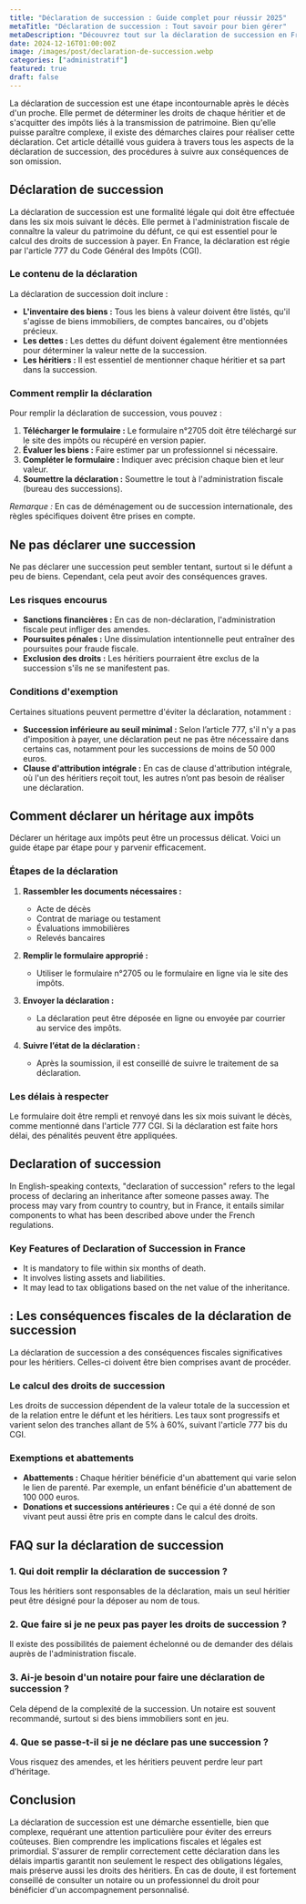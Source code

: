 ```yaml
---
title: "Déclaration de succession : Guide complet pour réussir 2025"
metaTitle: "Déclaration de succession : Tout savoir pour bien gérer"
metaDescription: "Découvrez tout sur la déclaration de succession en France : modalités, enjeux et conseils pratiques."
date: 2024-12-16T01:00:00Z
image: /images/post/declaration-de-succession.webp
categories: ["administratif"]
featured: true
draft: false
---
```


La déclaration de succession est une étape incontournable après le décès d'un proche. Elle permet de déterminer les droits de chaque héritier et de s'acquitter des impôts liés à la transmission de patrimoine. Bien qu'elle puisse paraître complexe, il existe des démarches claires pour réaliser cette déclaration. Cet article détaillé vous guidera à travers tous les aspects de la déclaration de succession, des procédures à suivre aux conséquences de son omission.

## Déclaration de succession

La déclaration de succession est une formalité légale qui doit être effectuée dans les six mois suivant le décès. Elle permet à l'administration fiscale de connaître la valeur du patrimoine du défunt, ce qui est essentiel pour le calcul des droits de succession à payer. En France, la déclaration est régie par l'article 777 du Code Général des Impôts (CGI).

### Le contenu de la déclaration

La déclaration de succession doit inclure :

- **L'inventaire des biens :** Tous les biens à valeur doivent être listés, qu'il s'agisse de biens immobiliers, de comptes bancaires, ou d'objets précieux.
- **Les dettes :** Les dettes du défunt doivent également être mentionnées pour déterminer la valeur nette de la succession.
- **Les héritiers :** Il est essentiel de mentionner chaque héritier et sa part dans la succession.

### Comment remplir la déclaration

Pour remplir la déclaration de succession, vous pouvez :

1. **Télécharger le formulaire :** Le formulaire n°2705 doit être téléchargé sur le site des impôts ou récupéré en version papier.
2. **Évaluer les biens :** Faire estimer par un professionnel si nécessaire.
3. **Compléter le formulaire :** Indiquer avec précision chaque bien et leur valeur.
4. **Soumettre la déclaration :** Soumettre le tout à l'administration fiscale (bureau des successions).

*Remarque :* En cas de déménagement ou de succession internationale, des règles spécifiques doivent être prises en compte.

## Ne pas déclarer une succession

Ne pas déclarer une succession peut sembler tentant, surtout si le défunt a peu de biens. Cependant, cela peut avoir des conséquences graves. 

### Les risques encourus

- **Sanctions financières :** En cas de non-déclaration, l'administration fiscale peut infliger des amendes.
- **Poursuites pénales :** Une dissimulation intentionnelle peut entraîner des poursuites pour fraude fiscale.
- **Exclusion des droits :** Les héritiers pourraient être exclus de la succession s'ils ne se manifestent pas.

### Conditions d'exemption

Certaines situations peuvent permettre d'éviter la déclaration, notamment :

- **Succession inférieure au seuil minimal :** Selon l’article 777, s'il n'y a pas d'imposition à payer, une déclaration peut ne pas être nécessaire dans certains cas, notamment pour les successions de moins de 50 000 euros.
- **Clause d'attribution intégrale :** En cas de clause d'attribution intégrale, où l'un des héritiers reçoit tout, les autres n’ont pas besoin de réaliser une déclaration.

## Comment déclarer un héritage aux impôts

Déclarer un héritage aux impôts peut être un processus délicat. Voici un guide étape par étape pour y parvenir efficacement.

### Étapes de la déclaration

1. **Rassembler les documents nécessaires :**
   - Acte de décès
   - Contrat de mariage ou testament
   - Évaluations immobilières
   - Relevés bancaires

2. **Remplir le formulaire approprié :**
   - Utiliser le formulaire n°2705 ou le formulaire en ligne via le site des impôts.

3. **Envoyer la déclaration :**
   - La déclaration peut être déposée en ligne ou envoyée par courrier au service des impôts.

4. **Suivre l’état de la déclaration :**
   - Après la soumission, il est conseillé de suivre le traitement de sa déclaration.

### Les délais à respecter

Le formulaire doit être rempli et renvoyé dans les six mois suivant le décès, comme mentionné dans l'article 777 CGI. Si la déclaration est faite hors délai, des pénalités peuvent être appliquées.

## Declaration of succession

In English-speaking contexts, "declaration of succession" refers to the legal process of declaring an inheritance after someone passes away. The process may vary from country to country, but in France, it entails similar components to what has been described above under the French regulations.

### Key Features of Declaration of Succession in France

- It is mandatory to file within six months of death.
- It involves listing assets and liabilities.
- It may lead to tax obligations based on the net value of the inheritance.

##  : Les conséquences fiscales de la déclaration de succession

La déclaration de succession a des conséquences fiscales significatives pour les héritiers. Celles-ci doivent être bien comprises avant de procéder.

### Le calcul des droits de succession

Les droits de succession dépendent de la valeur totale de la succession et de la relation entre le défunt et les héritiers. Les taux sont progressifs et varient selon des tranches allant de 5% à 60%, suivant l'article 777 bis du CGI.

### Exemptions et abattements

- **Abattements :** Chaque héritier bénéficie d'un abattement qui varie selon le lien de parenté. Par exemple, un enfant bénéficie d'un abattement de 100 000 euros.
- **Donations et successions antérieures :** Ce qui a été donné de son vivant peut aussi être pris en compte dans le calcul des droits.

## FAQ sur la déclaration de succession

### 1. Qui doit remplir la déclaration de succession ?

Tous les héritiers sont responsables de la déclaration, mais un seul héritier peut être désigné pour la déposer au nom de tous.

### 2. Que faire si je ne peux pas payer les droits de succession ?

Il existe des possibilités de paiement échelonné ou de demander des délais auprès de l'administration fiscale.

### 3. Ai-je besoin d'un notaire pour faire une déclaration de succession ?

Cela dépend de la complexité de la succession. Un notaire est souvent recommandé, surtout si des biens immobiliers sont en jeu.

### 4. Que se passe-t-il si je ne déclare pas une succession ?

Vous risquez des amendes, et les héritiers peuvent perdre leur part d'héritage.

## Conclusion

La déclaration de succession est une démarche essentielle, bien que complexe, requérant une attention particulière pour éviter des erreurs coûteuses. Bien comprendre les implications fiscales et légales est primordial. S'assurer de remplir correctement cette déclaration dans les délais impartis garantit non seulement le respect des obligations légales, mais préserve aussi les droits des héritiers. En cas de doute, il est fortement conseillé de consulter un notaire ou un professionnel du droit pour bénéficier d'un accompagnement personnalisé.